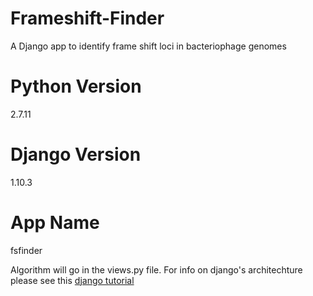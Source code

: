 # Frameshift-Finder
A Django app to identify frame shift loci in bacteriophage genomes

# Python Version #
2.7.11

# Django Version #
1.10.3

# App Name #
fsfinder

Algorithm will go in the views.py file. For info on django's architechture please see this [django tutorial](https://docs.djangoproject.com/en/1.10/intro/tutorial01/)  
